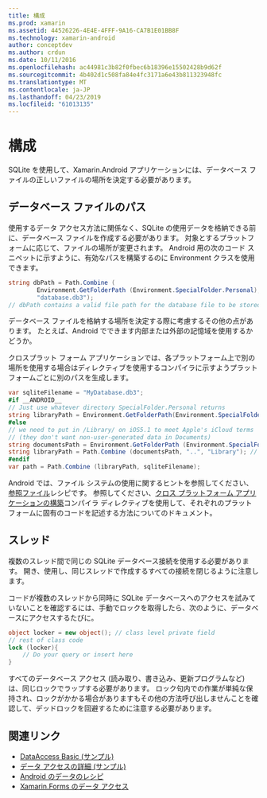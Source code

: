 ```yaml
---
title: 構成
ms.prod: xamarin
ms.assetid: 44526226-4E4E-4FFF-9A16-CA7B1E01BB8F
ms.technology: xamarin-android
author: conceptdev
ms.author: crdun
ms.date: 10/11/2016
ms.openlocfilehash: ac44981c3b82f0fbec6b18396e15502428b9d62f
ms.sourcegitcommit: 4b402d1c508fa84e4fc3171a6e43b811323948fc
ms.translationtype: MT
ms.contentlocale: ja-JP
ms.lasthandoff: 04/23/2019
ms.locfileid: "61013135"
---
```

# <a name="configuration"></a>構成

SQLite を使用して、Xamarin.Android アプリケーションには、データベース ファイルの正しいファイルの場所を決定する必要があります。

## <a name="database-file-path"></a>データベース ファイルのパス

使用するデータ アクセス方法に関係なく、SQLite の使用データを格納できる前に、データベース ファイルを作成する必要があります。 対象とするプラットフォームに応じて、ファイルの場所が変更されます。 Android 用の次のコード スニペットに示すように、有効なパスを構築するのに Environment クラスを使用できます。

```csharp
string dbPath = Path.Combine (
        Environment.GetFolderPath (Environment.SpecialFolder.Personal),
        "database.db3");
// dbPath contains a valid file path for the database file to be stored
```

データベース ファイルを格納する場所を決定する際に考慮するその他の点があります。 たとえば、Android でできます内部または外部の記憶域を使用するかどうか。

クロスプラット フォーム アプリケーションでは、各プラットフォーム上で別の場所を使用する場合はディレクティブを使用するコンパイラに示すようプラットフォームごとに別のパスを生成します。

```csharp
var sqliteFilename = "MyDatabase.db3";
#if __ANDROID__
// Just use whatever directory SpecialFolder.Personal returns
string libraryPath = Environment.GetFolderPath(Environment.SpecialFolder.Personal); ;
#else
// we need to put in /Library/ on iOS5.1 to meet Apple's iCloud terms
// (they don't want non-user-generated data in Documents)
string documentsPath = Environment.GetFolderPath (Environment.SpecialFolder.Personal); // Documents folder
string libraryPath = Path.Combine (documentsPath, "..", "Library"); // Library folder instead
#endif
var path = Path.Combine (libraryPath, sqliteFilename);
```

Android では、ファイル システムの使用に関するヒントを参照してください、[参照ファイル](https://github.com/xamarin/recipes/tree/master/Recipes/android/data/files/browse_files)レシピです。 参照してください、[クロス プラットフォーム アプリケーションの構築](~/cross-platform/app-fundamentals/building-cross-platform-applications/index.md)コンパイラ ディレクティブを使用して、それぞれのプラットフォームに固有のコードを記述する方法についてのドキュメント。

## <a name="threading"></a>スレッド

複数のスレッド間で同じの SQLite データベース接続を使用する必要があります。 開き、使用し、同じスレッドで作成するすべての接続を閉じるように注意します。

コードが複数のスレッドから同時に SQLite データベースへのアクセスを試みていないことを確認するには、手動でロックを取得したら、次のように、データベースにアクセスするたびに。

```csharp
object locker = new object(); // class level private field
// rest of class code
lock (locker){
    // Do your query or insert here
}
```

すべてのデータベース アクセス (読み取り、書き込み、更新プログラムなど) は、同じロックでラップする必要があります。 ロック句内での作業が単純な保持され、ロックがかかる場合がありますもその他の方法呼び出しませんことを確認して、デッドロックを回避するために注意する必要があります。


## <a name="related-links"></a>関連リンク

- [DataAccess Basic (サンプル)](https://github.com/xamarin/mobile-samples/tree/master/DataAccess/Basic)
- [データ アクセスの詳細 (サンプル)](https://github.com/xamarin/mobile-samples/tree/master/DataAccess/Advanced)
- [Android のデータのレシピ](https://github.com/xamarin/recipes/tree/master/Recipes/android/data)
- [Xamarin.Forms のデータ アクセス](~/xamarin-forms/app-fundamentals/databases.md)
